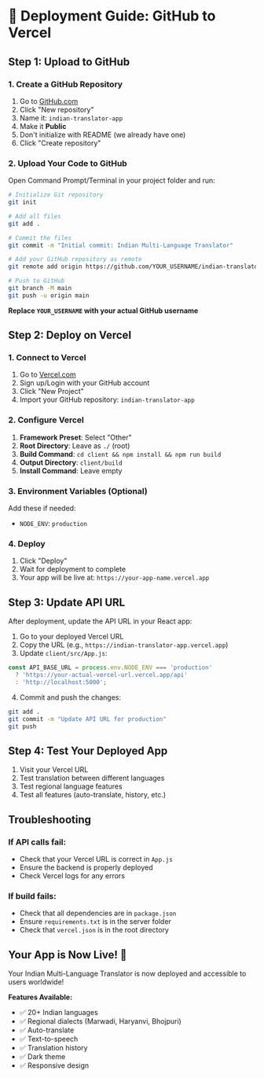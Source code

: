 # 🚀 Deployment Guide: GitHub to Vercel

## Step 1: Upload to GitHub

### 1. Create a GitHub Repository
1. Go to [GitHub.com](https://github.com)
2. Click "New repository"
3. Name it: `indian-translator-app`
4. Make it **Public**
5. Don't initialize with README (we already have one)
6. Click "Create repository"

### 2. Upload Your Code to GitHub

Open Command Prompt/Terminal in your project folder and run:

```bash
# Initialize Git repository
git init

# Add all files
git add .

# Commit the files
git commit -m "Initial commit: Indian Multi-Language Translator"

# Add your GitHub repository as remote
git remote add origin https://github.com/YOUR_USERNAME/indian-translator-app.git

# Push to GitHub
git branch -M main
git push -u origin main
```

**Replace `YOUR_USERNAME` with your actual GitHub username**

## Step 2: Deploy on Vercel

### 1. Connect to Vercel
1. Go to [Vercel.com](https://vercel.com)
2. Sign up/Login with your GitHub account
3. Click "New Project"
4. Import your GitHub repository: `indian-translator-app`

### 2. Configure Vercel
1. **Framework Preset**: Select "Other"
2. **Root Directory**: Leave as `./` (root)
3. **Build Command**: `cd client && npm install && npm run build`
4. **Output Directory**: `client/build`
5. **Install Command**: Leave empty

### 3. Environment Variables (Optional)
Add these if needed:
- `NODE_ENV`: `production`

### 4. Deploy
1. Click "Deploy"
2. Wait for deployment to complete
3. Your app will be live at: `https://your-app-name.vercel.app`

## Step 3: Update API URL

After deployment, update the API URL in your React app:

1. Go to your deployed Vercel URL
2. Copy the URL (e.g., `https://indian-translator-app.vercel.app`)
3. Update `client/src/App.js`:

```javascript
const API_BASE_URL = process.env.NODE_ENV === 'production' 
  ? 'https://your-actual-vercel-url.vercel.app/api' 
  : 'http://localhost:5000';
```

4. Commit and push the changes:
```bash
git add .
git commit -m "Update API URL for production"
git push
```

## Step 4: Test Your Deployed App

1. Visit your Vercel URL
2. Test translation between different languages
3. Test regional language features
4. Test all features (auto-translate, history, etc.)

## Troubleshooting

### If API calls fail:
- Check that your Vercel URL is correct in `App.js`
- Ensure the backend is properly deployed
- Check Vercel logs for any errors

### If build fails:
- Check that all dependencies are in `package.json`
- Ensure `requirements.txt` is in the server folder
- Check that `vercel.json` is in the root directory

## Your App is Now Live! 🎉

Your Indian Multi-Language Translator is now deployed and accessible to users worldwide!

**Features Available:**
- ✅ 20+ Indian languages
- ✅ Regional dialects (Marwadi, Haryanvi, Bhojpuri)
- ✅ Auto-translate
- ✅ Text-to-speech
- ✅ Translation history
- ✅ Dark theme
- ✅ Responsive design 